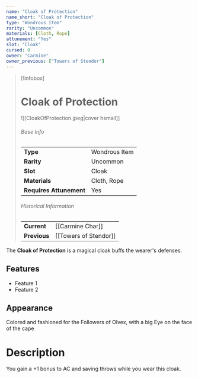 ```yaml
---
name: "Cloak of Protection"
name_short: "Cloak of Protection"
type: "Wondrous Item"
rarity: "Uncommon"
materials: [Cloth, Rope]
attunement: "Yes"
slot: "Cloak"
cursed: 0
owner: "Carmine"
owner_previous: ["Towers of Stendor"]
---
```

> [!infobox]  
> # Cloak of Protection
> ![[CloakOfProtection.jpeg|cover hsmall]]
> ###### Base Info
> | | |
> |---|---|
> | **Type** | Wondrous Item |
> | **Rarity** | Uncommon |
> | **Slot** | Cloak |
> | **Materials** | Cloth, Rope |
> | **Requires Attunement** | Yes |
> ###### Historical Information
> | | |
> |---|---|
> | **Current** | [[Carmine Char]] |
> | **Previous** | [[Towers of Stendor]] |

The **Cloak of Protection** is a magical cloak buffs the wearer's defenses. 
## Features
- Feature 1
- Feature 2
## Appearance
Colored and fashioned for the Followers of Olvex, with a big Eye on the face of the cape
# Description
You gain a +1 bonus to AC and saving throws while you wear this cloak.